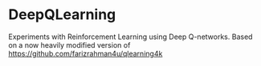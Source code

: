 # DeepQLearning
Experiments with Reinforcement Learning using Deep Q-networks. Based on a now heavily modified version of https://github.com/farizrahman4u/qlearning4k
